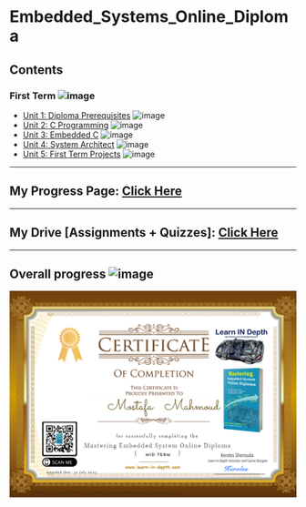 # Embedded_Systems_Online_Diploma

## Contents

### First Term ![image](https://progress-bar.dev/27/?title=InProgress)

- [Unit 1: Diploma Prerequisites](https://github.com/mostsfamahmoud/Embedded_Systems_Online_Diploma/tree/main) ![image](https://progress-bar.dev/100/?title=No_Assignments&color=bababa)
- [Unit 2: C Programming](./Unit%202%20(C%20Programming)) ![image](https://progress-bar.dev/100/)
- [Unit 3: Embedded C](./Unit%203%20(Embedded%20C)) ![image](https://progress-bar.dev/60/)
- [Unit 4: System Architect](./Unit%204%20(System%20Architect)) ![image](https://progress-bar.dev/33/)
- [Unit 5: First Term Projects](Unit_5_First_Term_Projects) ![image](https://progress-bar.dev/0/)

---

## My Progress Page: [Click Here](https://www.learn-in-depth.com/online-diploma/mostafamahmoud.cse%40gmail.com)

---

## My Drive [Assignments + Quizzes]: [Click Here](https://drive.google.com/drive/folders/1zySA9ZycSBvmleGIKktQHc8bNaS-A1ic?usp=sharing)

---

## Overall progress ![image](https://progress-bar.dev/1/?scale=3&title=Terms&suffix=&width=230&color=aa00ff)

[![image](My_Certificate.png)](https://www.learn-in-depth.com/online-diploma/mostafamahmoud.cse%40gmail.com)
